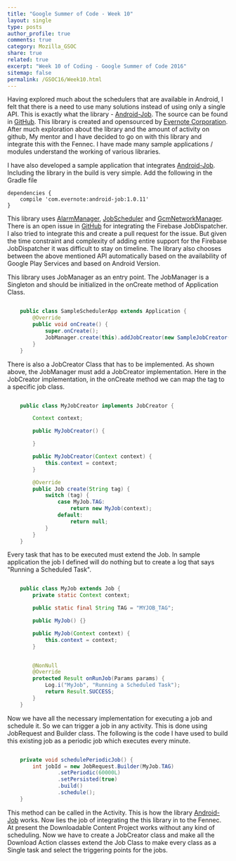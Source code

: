 ```yaml
---
title: "Google Summer of Code - Week 10"
layout: single
type: posts
author_profile: true
comments: true
category: Mozilla_GSOC
share: true
related: true
excerpt: "Week 10 of Coding - Google Summer of Code 2016"
sitemap: false
permalink: /GSOC16/Week10.html
---
```


Having explored much about the schedulers that are available in Android, I felt that there is a need to use many solutions instead of using only a single API. This is exactly what the library - [Android-Job](https://blog.evernote.com/tech/2015/10/26/unified-job-library-android/). The source can be found in [GitHub](https://github.com/evernote/android-job). This library is created and opensourced by [Evernote Corporation](https://evernote.com). After much exploration about the library and the amount of activity on github, My mentor and I have decided to go on with this library and integrate this with the Fennec. I have made many sample applications / modules understand the working of various libraries.

I have also developed a sample application that integrates [Android-Job](https://github.com/evernote/android-job). Including the library in the build is very simple. Add the following in the Gradle file

    dependencies {
        compile 'com.evernote:android-job:1.0.11'
    }

This library uses [AlarmManager](https://developer.android.com/reference/android/app/AlarmManager.html), [JobScheduler](https://developer.android.com/reference/android/app/job/JobScheduler.html) and [GcmNetworkManager](https://developers.google.com/android/reference/com/google/android/gms/gcm/GcmNetworkManager). There is an open issue in [GitHub](https://github.com/evernote/android-job/issues/45) for integrating the Firebase JobDispatcher. I also tried to integrate this and create a pull request for the issue. But given the time constraint and complexity of adding entire support for the Firebase JobDispatcher it was difficult to stay on timeline. The library also chooses between the above mentioned API automatically based on the availability of Google Play Services and based on Android Version. 

This library uses JobManager as an entry point. The JobManager is a Singleton and should be initialized in the onCreate method of Application Class. 

```java

    public class SampleSchedulerApp extends Application {
        @Override
        public void onCreate() {
            super.onCreate();
            JobManager.create(this).addJobCreator(new SampleJobCreator());
        }
    }

```
There is also a JobCreator Class that has to be implemented. As shown above, the JobManager must add a JobCreator implementation. Here in the JobCreator implementation, in the onCreate method we can map the tag to a specific job class.  

```java

    public class MyJobCreator implements JobCreator {

        Context context;

        public MyJobCreator() {

        }

        public MyJobCreator(Context context) {
            this.context = context;
        }

        @Override
        public Job create(String tag) {
            switch (tag) {
                case MyJob.TAG:
                    return new MyJob(context);
                default:
                    return null;
            }
        }
    }

```

Every task that has to be executed must extend the Job. In sample application the job I defined will do nothing but to create a log that says "Running a Scheduled Task".

```java 

    public class MyJob extends Job {
        private static Context context;

        public static final String TAG = "MYJOB_TAG";

        public MyJob() {}

        public MyJob(Context context) {
            this.context = context;
        }


        @NonNull
        @Override
        protected Result onRunJob(Params params) {
            Log.i("MyJob", "Running a Scheduled Task");
            return Result.SUCCESS;
        }
    }

```

Now we have all the necessary implementation for executing a job and schedule it. So we can trigger a job in any activity. This is done using JobRequest and Builder class. The following is the code I have used to build this existing job as a periodic job which executes every minute. 

```java

    private void schedulePeriodicJob() {
        int jobId = new JobRequest.Builder(MyJob.TAG)
                .setPeriodic(60000L)
                .setPersisted(true)
                .build()
                .schedule();
    }

```

This method can be called in the Activity. This is how the library [Android-Job](https://github.com/evernote/android-job) works. Now lies the job of integrating the this library in to the Fennec. At present the Downloadable Content Project works without any kind of scheduling. Now we have to create a JobCreator class and make all the Download Action classes extend the Job Class to make every class as a Single task and select the triggering points for the jobs. 